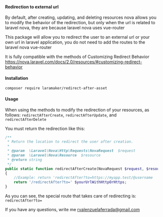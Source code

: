 #### Redirection to external url
By default, after creating, updating, and deleting resources nova allows you to modify the behavior of the redirection, but only when the url is related to laravel nova, they are because laravel nova uses vue-router

This package will allow you to redirect the user to an external url or your own url in laravel application, you do not need to add the routes to the laravel nova vue-router

It is fully compatible with the methods of Customizing Redirect Behavior
https://nova.laravel.com/docs/2.0/resources/#customizing-redirect-behavior

#### Installation
`composer require laramaker/redirect-after-asset`

#### Usage
When using the methods to modify the redirection of your resources, as follows:
`redirectAfterCreate`, `redirectAfterUpdate`, and `redirectAfterDelete`

You must return the redirection like this:
```php
/**
 * Return the location to redirect the user after creation.
 *
 * @param  \Laravel\Nova\Http\Requests\NovaRequest  $request
 * @param  \Laravel\Nova\Resource  $resource
 * @return string
 */
public static function redirectAfterCreate(NovaRequest $request, $resource)
{
    //Example: return 'redirectAfter?to=https://myapp.test/@username
    return '/redirectAfter?to=' $yourUrlWithHttpOrHttps;
}
```

As you can see, the special route that takes care of redirecting is:
`redirectAfter?to=`

If you have any questions, write me rvalenzuelaferrada@gmail.com
